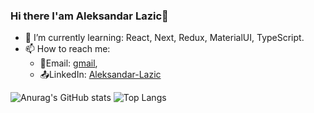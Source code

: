 ### Hi there I'am Aleksandar Lazic👋

- 🌱 I’m currently learning: React, Next, Redux, MaterialUI, TypeScript.
- 📫 How to reach me:
   - 📩Email: [gmail](https://mail.google.com/mail/u/1/#inbox),
   - 📤LinkedIn: [Aleksandar-Lazic](https://www.linkedin.com/in/aleksandar-lazic-1474911b8/)

![Anurag's GitHub stats](https://github-readme-stats.vercel.app/api?username=aleksandarLazic1998&count_private=true&show_icons=true&theme=radical)
![Top Langs](https://github-readme-stats.vercel.app/api/top-langs/?username=aleksandarLazic1998)
